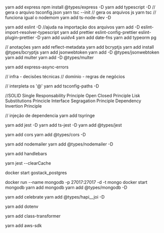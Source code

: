 yarn add express
npm install @types/express -D
yarn add typescript -D
// gera o arquivo tsconfig.json
yarn tsc --init
// gera os arquivos js
yarn tsc
// funciona igual o nodemom
yarn add ts-node-dev -D

yarn add eslint -D
//ajuda na importação dos arquivos
yarn add -D eslint-import-resolver-typescript
yarn add prettier eslint-config-prettier eslint-plugin-prettier  -D
yarn add uuidv4
yarn add date-fns
yarn add typeorm pg

// anotações
yarn add reflect-metadata
yarn add bcryptjs
yarn add install @types/bcryptjs
yarn add jsonwebtoken
yarn add -D @types/jsonwebtoken
yarn add multer
yarn add -D @types/multer

 yarn add express-async-errors

 // infra - decisões técnicas
 // domínio - regras de negócios

// interpleta os '@'
yarn add tsconfig-paths -D

//SOLID
Single Responsability Principle
Open Closed Principle
Lisk Substitutions Princicle
Interface Segragation Principle
Dependency Invertion Principle

// injeção de dependencia
yarn add tsyringe

yarn add jest -D
yarn add ts-jest -D
yarn add @types/jest

yarn add cors
yarn add @types/cors -D


yarn add nodemailer
yarn add @types/nodemailer -D

<!-- templte de email -->
 yarn add handlebars

<!-- limpa p cache dos testes -->
yarn jest --clearCache

<!-- PostGres -->

docker start gostack_postgres


<!-- Mongo -->
docker run --name mongodb -p 27017:27017 -d -t mongo
docker start mongodb
yarn add mongodb
yarn add @types/mongodb -D


<!-- Validações -->
yarn add celebrate
yarn add @types/hapi__joi -D

<!-- variáveis de ambiente -->
yarn add dotenv

<!--  -->
yarn add class-transformer

<!-- Envio de email com AWS -->
yarn add aws-sdk
